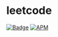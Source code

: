 # leetcode

[![Badge](https://img.shields.io/static/v1?label=<LABEL>&message=<MESSAGE>&color=<COLOR>)](https://996.icu/#/zh_CN) [![APM](https://img.shields.io/apm/l/test)](https://www.wyljp.cn)